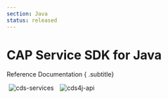 ```yaml
---
section: Java
status: released
---
```


<style scoped>
.badges img {
  display: unset;
  margin: 0 5px;
}
</style>

# CAP Service SDK for Java

Reference Documentation { .subtitle}

<span class="badges">

<a :href="`https://javadoc.io/doc/com.sap.cds/cds-services-api/${enc(versions.java_services)}/overview-summary.html`" target="_blank" rel="noopener noreferrer" class="no-ext-link"><img :src="`https://img.shields.io/badge/cds--services-${enc(versions.java_services)}-brightgreen.svg`" title="cds-services" crossorigin/></a>
<a :href="`https://javadoc.io/doc/com.sap.cds/cds4j-api/${enc(versions.java_cds4j)}/com/sap/cds/ql/package-summary.html`" target="_blank" rel="noopener noreferrer" class="no-ext-link"><img :src="`https://img.shields.io/badge/cds4j--api-${enc(versions.java_cds4j)}-brightgreen.svg`" title="cds4j-api" crossorigin/></a>

</span>

<script setup>
import { useData } from 'vitepress'
const { theme } = useData()
const { versions } = theme.value.capire

import { data as pages } from './index.data.ts'
const enc = s => s.replace(/-/g,'--')
</script>

<br>
<IndexList :pages='pages' />
